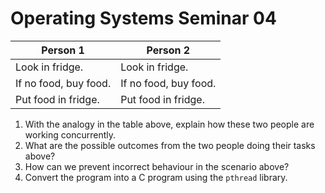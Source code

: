 # Operating Systems Seminar 04

| **Person 1**          | **Person 2**          |
| --------------------- | --------------------- |
| Look in fridge.       | Look in fridge.       |
| If no food, buy food. | If no food, buy food. |
| Put food in fridge.   | Put food in fridge.   |

1. With the analogy in the table above, explain how these two people are working concurrently.
2. What are the possible outcomes from the two people doing their tasks above?
3. How can we prevent incorrect behaviour in the scenario above?
4. Convert the program into a C program using the `pthread` library.

